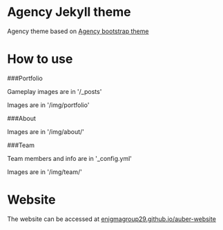 Agency Jekyll theme
====================

Agency theme based on [Agency bootstrap theme ](https://startbootstrap.com/template-overviews/agency/)

# How to use

###Portfolio 

Gameplay images are in '/_posts'

Images are in '/img/portfolio'

###About

Images are in '/img/about/'

###Team

Team members and info are in '_config.yml'

Images are in '/img/team/'


# Website
The website can be accessed at [enigmagroup29.github.io/auber-website](https://enigmagroup29.github.io/auber-website/)
